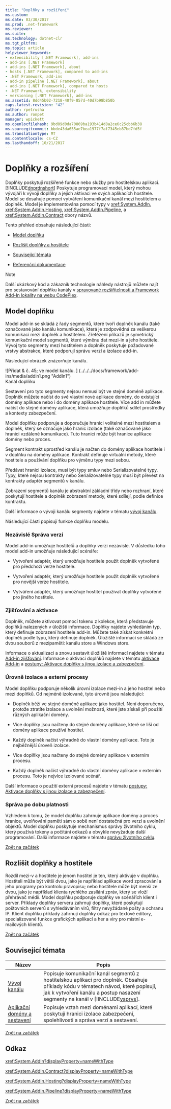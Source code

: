 ```yaml
---
title: "Doplňky a rozšíření"
ms.custom: 
ms.date: 03/30/2017
ms.prod: .net-framework
ms.reviewer: 
ms.suite: 
ms.technology: dotnet-clr
ms.tgt_pltfrm: 
ms.topic: article
helpviewer_keywords:
- extensibility [.NET Framework], add-ins
- add-ins [.NET Framework]
- add-ins [.NET Framework], about
- hosts [.NET Framework], compared to add-ins
- .NET Framework, add-ins
- add-in pipeline [.NET Framework], about
- add-ins [.NET Framework], compared to hosts
- .NET Framework, extensibility
- versioning [.NET Framework], add-ins
ms.assetid: 8dd45b02-7218-40f9-857d-40d7b98b850b
caps.latest.revision: "42"
author: rpetrusha
ms.author: ronpet
manager: wpickett
ms.openlocfilehash: 9bd09d0da70869ba193b414d8a2ce6c25cbb6b38
ms.sourcegitcommit: bbde43da655ae7bea1977f7af7345eb87bd7fd5f
ms.translationtype: MT
ms.contentlocale: cs-CZ
ms.lasthandoff: 10/21/2017
---
```

# <a name="add-ins-and-extensibility"></a>Doplňky a rozšíření
<a name="top"></a>Doplňky poskytují rozšířené funkce nebo služby pro hostitelskou aplikaci. [!INCLUDE[dnprdnshort](../../../includes/dnprdnshort-md.md)] Poskytuje programovací model, který mohou vývojáři k vývoji doplňky a jejich aktivaci ve svých aplikacích hostitele. Model se dosahuje pomocí vytváření komunikační kanál mezi hostitelem a doplněk. Model je implementována pomocí typy v <xref:System.AddIn>, <xref:System.AddIn.Hosting>, <xref:System.AddIn.Pipeline>, a <xref:System.AddIn.Contract> obory názvů.  
  
 Tento přehled obsahuje následující části:  
  
-   [Model doplňku](#addin_model)  
  
-   [Rozlišit doplňky a hostitele](#distinguishing_between_addins_and_hosts)  
  
-   [Související témata](#related_topics)  
  
-   [Referenční dokumentace](#reference)  
  
> [!NOTE]
>  Další ukázkový kód a zákazník technologie náhledy nástrojů můžete najít pro sestavování doplňku kanály v [spravované rozšiřitelnosti a Framework Add-In lokality na webu CodePlex](http://go.microsoft.com/fwlink/?LinkId=121190).  
  
<a name="addin_model"></a>   
## <a name="add-in-model"></a>Model doplňku  
 Model add-in se skládá z řady segmentů, které tvoří doplněk kanálu (také označované jako kanálu komunikace), která je zodpovědná za veškerou komunikaci mezi doplněk a hostitelem. Zřetězení příkazů je symetrický komunikační model segmentů, které výměnu dat mezi-in a jeho hostitele. Vývoj tyto segmenty mezi hostitelem a doplněk poskytuje požadované vrstvy abstrakce, které podporují správu verzí a izolace add-in.  
  
 Následující obrázek znázorňuje kanálu.  
  
 ![Přidat & č. 45; ve model kanálu. ] (../../../docs/framework/add-ins/media/addin1.png "AddIn1")  
Kanál doplňku  
  
 Sestavení pro tyto segmenty nejsou nemusí být ve stejné doméně aplikace. Doplněk můžete načíst do své vlastní nové aplikace domény, do existující domény aplikace nebo i do domény aplikace hostitele. Více add in můžete načíst do stejné domény aplikace, která umožňuje doplňků sdílet prostředky a kontexty zabezpečení.  
  
 Model doplňku podporuje a doporučuje hranici volitelné mezi hostitelem a doplněk, který se označuje jako hranic izolace (také označované jako hranici vzdálené komunikace). Tuto hranici může být hranice aplikace domény nebo proces.  
  
 Segment kontrakt uprostřed kanálu je načten do domény aplikace hostitele i v doplňku na domény aplikace. Kontrakt definuje virtuální metody, které hostitele a používání doplňku pro výměnu typy mezi sebou.  
  
 Předávat hranici izolace, musí být typy smluv nebo Serializovatelné typy. Typy, které nejsou kontrakty nebo Serializovatelné typy musí být převést na kontrakty adaptér segmentů v kanálu.  
  
 Zobrazení segmentů kanálu je abstraktní základní třídy nebo rozhraní, které poskytují hostitele a doplněk zobrazení metody, které sdílejí, podle definice kontraktu.  
  
 Další informace o vývoji kanálu segmenty najdete v tématu [vývoj kanálu](../../../docs/framework/add-ins/pipeline-development.md).  
  
 Následující části popisují funkce doplňku modelu.  
  
### <a name="independent-versioning"></a>Nezávislé Správa verzí  
 Model add-in umožňuje hostitelů a doplňky verzi nezávisle. V důsledku toho model add-in umožňuje následující scénáře:  
  
-   Vytvoření adaptér, který umožňuje hostitele použít doplněk vytvořené pro předchozí verze hostitele.  
  
-   Vytvoření adaptér, který umožňuje hostitele použít doplněk vytvořené pro novější verze hostitele.  
  
-   Vytváření adaptér, který umožňuje hostitel používat doplňky vytvořené pro jiného hostitele.  
  
### <a name="discovery-and-activation"></a>Zjišťování a aktivace  
 Doplněk, můžete aktivovat pomocí tokenu z kolekce, která představuje doplňků nalezených v úložišti informace. Doplňky najdete vyhledáním typ, který definuje zobrazení hostitele add-in. Můžete také získat konkrétní doplněk podle typu, který definuje doplněk. Úložiště informací se skládá ze dvou souborů z mezipaměti: kanálu store a Windows store.  
  
 Informace o aktualizaci a znovu sestavit úložiště informací najdete v tématu [Add-in zjišťování](http://msdn.microsoft.com/en-us/5d268dde-11df-4c4d-a022-f58d88bbc421). Informace o aktivaci doplňků najdete v tématu [aktivace Add-in](http://msdn.microsoft.com/en-us/bedcbcdf-5964-4215-b5f3-3299798b2b3f) a [postupy: Aktivace doplňky s jinou izolace a zabezpečení](http://msdn.microsoft.com/en-us/7afe7ec8-5158-4350-9119-5df0ecab8aa5).  
  
### <a name="isolation-levels-and-external-processes"></a>Úrovně izolace a externí procesy  
 Model doplňku podporuje několik úrovní izolace mezi-in a jeho hostitel nebo mezi doplňků. Od nejméně izolované, tyto úrovně jsou následující:  
  
-   Doplněk běží ve stejné doméně aplikace jako hostitel. Není doporučeno, protože ztratíte izolace a uvolnění možnosti, které jste získali při použití různých aplikační domény.  
  
-   Více doplňky jsou načteny do stejné domény aplikace, které se liší od domény aplikace používá hostitel.  
  
-   Každý doplněk načíst výhradně do vlastní domény aplikace. Toto je nejběžnější úroveň izolace.  
  
-   Více doplňky jsou načteny do stejné domény aplikace v externím procesu.  
  
-   Každý doplněk načíst výhradně do vlastní domény aplikace v externím procesu. Toto je nejvíce izolované scénář.  
  
 Další informace o použití externí procesů najdete v tématu [postupy: Aktivace doplňky s jinou izolace a zabezpečení](http://msdn.microsoft.com/en-us/7afe7ec8-5158-4350-9119-5df0ecab8aa5).  
  
### <a name="lifetime-management"></a>Správa po dobu platnosti  
 Vzhledem k tomu, že model doplňku zahrnuje aplikace domény a proces hranice, uvolňování paměti sám o sobě není dostatečná pro verzi a uvolnění objektů. Model doplňku poskytuje mechanismus správy životního cyklu, který používá tokeny a počítání odkazů a obvykle nevyžaduje další programování. Další informace najdete v tématu [správu životního cyklu](http://msdn.microsoft.com/en-us/57a9c87e-394c-4fef-89f2-aa4223a2aeb5).  
  
 [Zpět na začátek](#top)  
  
<a name="distinguishing_between_addins_and_hosts"></a>   
## <a name="distinguishing-between-add-ins-and-hosts"></a>Rozlišit doplňky a hostitele  
 Rozdíl mezi-v a hostitele je jenom hostitel je ten, který aktivuje v doplňku. Hostiteli může být větší dvou, jako je například aplikace word zpracování a jeho programy pro kontrolu pravopisu; nebo hostitele může být menší ze dvou, jako je například klienta rychlého zasílání zpráv, který se vloží přehrávač médií. Model doplňku podporuje doplňky ve scénářích klient i server. Příklady doplňky serveru zahrnují doplňky, které poskytují poštovních serverů s vyhledáváním virů, filtry nevyžádané pošty a ochranu IP. Klient doplňku příklady zahrnují doplňky odkaz pro textové editory, specializované funkce grafických aplikací a her a viry pro místní e-mailových klientů.  
  
 [Zpět na začátek](#top)  
  
<a name="related_topics"></a>   
## <a name="related-topics"></a>Související témata  
  
|Název|Popis|  
|-----------|-----------------|  
|[Vývoj kanálu](../../../docs/framework/add-ins/pipeline-development.md)|Popisuje komunikační kanál segmentů z hostitelskou aplikaci pro doplněk. Obsahuje příklady kódu v tématech návod, které popisují, jak k vytvoření kanálu a postup nasazení segmenty na kanál v [!INCLUDE[vsprvs](../../../includes/vsprvs-md.md)].|  
|[Aplikační domény a sestavení](http://msdn.microsoft.com/en-us/433b04ae-4ba8-4849-9dbd-79194f240346)|Popisuje vztah mezi doménami aplikací, které poskytují hranici izolace zabezpečení, spolehlivosti a správa verzí a sestavení.|  
  
 [Zpět na začátek](#top)  
  
<a name="reference"></a>   
## <a name="reference"></a>Odkaz  
 <xref:System.AddIn?displayProperty=nameWithType>  
  
 <xref:System.AddIn.Contract?displayProperty=nameWithType>  
  
 <xref:System.AddIn.Hosting?displayProperty=nameWithType>  
  
 <xref:System.AddIn.Pipeline?displayProperty=nameWithType>  
  
 [Zpět na začátek](#top)